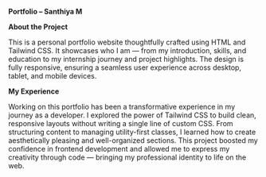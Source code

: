 **Portfolio – Santhiya M**

**About the Project**

This is a personal portfolio website thoughtfully crafted using HTML and Tailwind CSS. It showcases who I am — from my introduction, skills, and education to my internship journey and project highlights. The design is fully responsive, ensuring a seamless user experience across desktop, tablet, and mobile devices.

**My Experience**

Working on this portfolio has been a transformative experience in my journey as a developer. I explored the power of Tailwind CSS to build clean, responsive layouts without writing a single line of custom CSS. From structuring content to managing utility-first classes, I learned how to create aesthetically pleasing and well-organized sections.
This project boosted my confidence in frontend development and allowed me to express my creativity through code — bringing my professional identity to life on the web.
